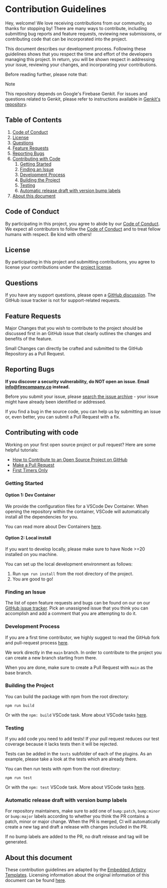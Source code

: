 # Contribution Guidelines

Hey, welcome! We love receiving contributions from our community, so thanks for stopping by! There are many ways to contribute, including submitting bug reports and feature requests, reviewing new submissions, or contributing code that can be incorporated into the project.

This document describes our development process. Following these guidelines shows that you respect the time and effort of the developers managing this project. In return, you will be shown respect in addressing your issue, reviewing your changes, and incorporating your contributions.

Before reading further, please note that:

> [!NOTE]  
> This repository depends on Google's Firebase Genkit. For issues and questions related to Genkit, please refer to instructions available in [Genkit's repository](https://github.com/firebase/genkit).

## Table of Contents

1. [Code of Conduct](#code-of-conduct)
2. [License](#license)
3. [Questions](#questions)
4. [Feature Requests](#feature-requests)
5. [Reporting Bugs](#reporting-bugs)
6. [Contributing with Code](#contributing-with-code)
   1. [Getting Started](#getting-started)
   2. [Finding an Issue](#finding-an-issue)
   3. [Development Process](#development-process)
   4. [Building the Project](#building-the-project)
   5. [Testing](#testing)
   6. [Automatic release draft with version bump labels](#automatic-release-draft-with-version-bump-labels)
7. [About this document](#about-this-document)

## Code of Conduct

By participating in this project, you agree to abide by our [Code of Conduct](CODE_OF_CONDUCT.md). We expect all contributors to follow the [Code of Conduct](CODE_OF_CONDUCT.md) and to treat fellow humans with respect. Be kind with others!

## License

By participating in this project and submitting contributions, you agree to license your contributions under the [project license](LICENSE).

## Questions

If you have any support questions, please open a [GitHub discussion](https://github.com/TheFireCo/genkit-plugins/discussions). The GitHub issue tracker is not for support-related requests.

## Feature Requests

Major Changes that you wish to contribute to the project should be discussed first in an GitHub issue that clearly outlines the changes and benefits of the feature.

Small Changes can directly be crafted and submitted to the GitHub Repository as a Pull Request.

## Reporting Bugs

**If you discover a security vulnerability, do NOT open an issue. Email info@firecompany.co instead.**

Before you submit your issue, please [search the issue archive](https://github.com/TheFireCo/genkit-plugins/issues) - your issue might have already been identified or addressed.

If you find a bug in the source code, you can help us by submitting an issue or, even better, you can submit a Pull Request with a fix.

## Contributing with code

Working on your first open source project or pull request? Here are some helpful tutorials:

- [How to Contribute to an Open Source Project on GitHub](https://egghead.io/courses/how-to-contribute-to-an-open-source-project-on-github)
- [Make a Pull Request](https://makeapullrequest.com/)
- [First Timers Only](http://www.firsttimersonly.com)

### Getting Started

#### Option 1: Dev Container

We provide the configuration files for a VSCode Dev Container. When opening the repository within the container, VSCode will automatically install all the dependencies for you.

You can read more about Dev Containers [here](https://code.visualstudio.com/docs/devcontainers/containers).

#### Option 2: Local install

If you want to develop locally, please make sure to have Node >=20 installed on you machine.

You can set up the local development environment as follows:

1. Run `npm run install` from the root directory of the project.
2. You are good to go!

### Finding an Issue

The list of open feature requests and bugs can be found on our on our [GitHub issue tracker](https://github.com/TheFireCo/genkit-plugins/issues). Pick an unassigned issue that you think you can accomplish and add a comment that you are attempting to do it.

### Development Process

If you are a first time contributor, we highly suggest to read the GitHub fork and pull-request process [here](https://gist.github.com/Chaser324/ce0505fbed06b947d962).

We work directly in the `main` branch. In order to contribute to the project you can create a new branch starting from there.

When you are done, make sure to create a Pull Request with `main` as the base branch.

### Building the Project

You can build the package with npm from the root directory:

```
npm run build
```

Or with the `npm: build` VSCode task. More about VSCode tasks [here](https://code.visualstudio.com/Docs/editor/tasks).

### Testing

If you add code you need to add tests! If your pull request reduces our test coverage because it lacks tests then it will be rejected.

Tests can be added in the `tests` subfolder of each of the plugins. As an example, please take a look at the tests which are already there.

You can then run tests with npm from the root directory:

```
npm run test
```

Or with the `npm: test` VSCode task. More about VSCode tasks [here](https://code.visualstudio.com/Docs/editor/tasks).

### Automatic release draft with version bump labels

For repository maintainers, make sure to add one of `bump:patch`, `bump:minor` or `bump:major` labels according to whether you think the PR contains a patch, minor or major change.
When the PR is merged, CI will automatically create a new tag and draft a release with changes included in the PR.

If no bump labels are added to the PR, no draft release and tag will be generated.

## About this document

These contribution guidelines are adapted by the [Embedded Artistry Templates](https://github.com/embeddedartistry/templates). Licensing information about the original information of this document can be found [here](https://github.com/embeddedartistry/templates/blob/master/LICENSE).
